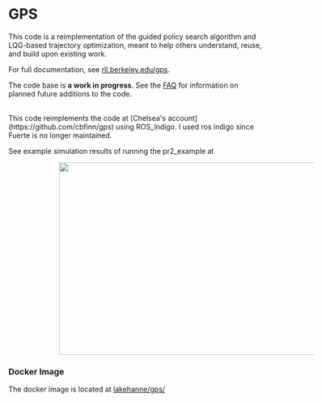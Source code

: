 GPS
======

This code is a reimplementation of the guided policy search algorithm and LQG-based trajectory optimization, meant to help others understand, reuse, and build upon existing work.

For full documentation, see [rll.berkeley.edu/gps](http://rll.berkeley.edu/gps).

The code base is **a work in progress**. See the [FAQ](http://rll.berkeley.edu/gps/faq.html) for information on planned future additions to the code.

<br>
This code reimplements the code at [Chelsea's account](https://github.com/cbfinn/gps) using ROS_Indigo. I used ros indigo since Fuerte is no longer maintained.

See example simulation results of running the pr2_example at

<div class="fig figcenter fighighlight">
<a href="https://youtu.be/HzwAbarXbDg">
	<img src="https://img.youtube.com/vi/HzwAbarXbDg/hqdefault.jpg" height="380px" width="540px" align="middle" hspace="100"></a>
	</br>
	<div class="figcaption" align="left" hspace="80"></div>
</div>


### Docker Image

The docker image is located at [lakehanne/gps/](https://hub.docker.com/r/lakehanne/gps/)
